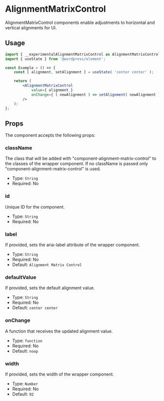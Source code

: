 # AlignmentMatrixControl

AlignmentMatrixControl components enable adjustments to horizontal and vertical alignments for UI.

## Usage

```jsx
import { __experimentalAlignmentMatrixControl as AlignmentMatrixControl } from '@wordpress/components';
import { useState } from '@wordpress/element';

const Example = () => {
	const [ alignment, setAlignment ] = useState( 'center center' );

	return (
		<AlignmentMatrixControl
			value={ alignment }
			onChange={ ( newAlignment ) => setAlignment( newAlignment ) }
		/>
	);
};
```

## Props

The component accepts the following props:
### className

The class that will be added with "component-alignment-matrix-control" to the classes of the wrapper <Composite/> component.
If no className is passed only "component-alignment-matrix-control" is used.

-   Type: `String`
-   Required: No

### id

Unique ID for the component.
-  Type: `String`
-  Required: No
### label

If provided, sets the aria-label attribute of the wrapper <Composite/> component.

-   Type: `String`
-   Required: No
-   Default: `Alignment Matrix Control`
### defaultValue

If provided, sets the default alignment value.
- Type: `String`
- Required: No
- Default: `center center`

### onChange

A function that receives the updated alignment value.

-   Type: `function`
-   Required: No
-   Default: `noop`
### width

If provided, sets the width of the wrapper <Composite/> component.
 - Type: `Number`
 - Required: No
 - Default: `92`
